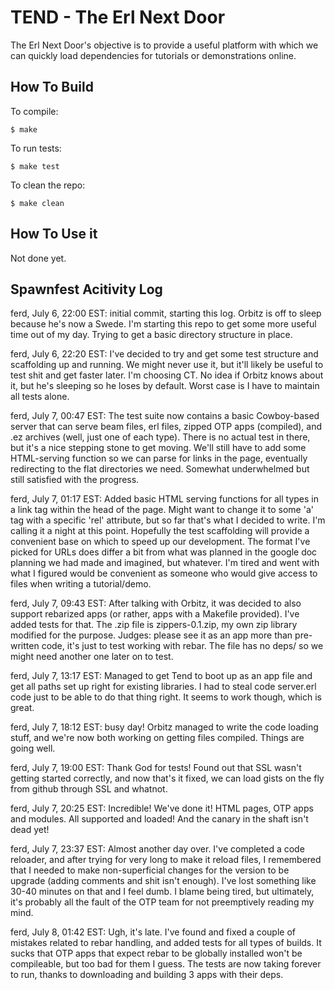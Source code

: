 TEND - The Erl Next Door
========================

The Erl Next Door's objective is to  provide a useful platform with which we can quickly load dependencies for tutorials or demonstrations online.

How To Build
------------

To compile:

    $ make

To run tests:

    $ make test

To clean the repo:

    $ make clean

How To Use it
-------------

Not done yet.

Spawnfest Acitivity Log
-----------------------

ferd, July 6, 22:00 EST: initial commit, starting this log. Orbitz is off to sleep because he's now a Swede. I'm starting this repo to get some more useful time out of my day. Trying to get a basic directory structure in place.

ferd, July 6, 22:20 EST: I've decided to try and get some test structure and scaffolding up and running. We might never use it, but it'll likely be useful to test shit and get faster later. I'm choosing CT. No idea if Orbitz knows about it, but he's sleeping so he loses by default. Worst case is I have to maintain all tests alone.

ferd, July 7, 00:47 EST: The test suite now contains a basic Cowboy-based server that can serve beam files, erl files, zipped OTP apps (compiled), and .ez archives (well, just one of each type). There is no actual test in there, but it's a nice stepping stone to get moving. We'll still have to add some HTML-serving function so we can parse for links in the page, eventually redirecting to the flat directories we need. Somewhat underwhelmed but still satisfied with the progress. 

ferd, July 7, 01:17 EST: Added basic HTML serving functions for all types in a link tag within the head of the page. Might want to change it to some 'a' tag with a specific 'rel' attribute, but so far that's what I decided to write. I'm calling it a night at this point. Hopefully the test scaffolding will provide a convenient base on which to speed up our development. The format I've picked for URLs does differ a bit from what was planned in the google doc planning we had made and imagined, but whatever. I'm tired and went with what I figured would be convenient as someone who would give access to files when writing a tutorial/demo.

ferd, July 7, 09:43 EST: After talking with Orbitz, it was decided to also support rebarized apps (or rather, apps with a Makefile provided). I've added tests for that. The .zip file is zippers-0.1.zip, my own zip library modified for the purpose. Judges: please see it as an app more than pre-written code, it's just to test working with rebar.  The file has no deps/ so we might need another one later on to test.

ferd, July 7, 13:17 EST: Managed to get Tend to boot up as an app file and get all paths set up right for existing libraries. I had to steal code server.erl code just to be able to do that thing right. It seems to work though, which is great.

ferd, July 7, 18:12 EST: busy day! Orbitz managed to write the code loading stuff, and we're now both working on getting files compiled. Things are going well.

ferd, July 7, 19:00 EST: Thank God for tests! Found out that SSL wasn't getting started correctly, and now that's it fixed, we can load gists on the fly from github through SSL and whatnot.

ferd, July 7, 20:25 EST: Incredible! We've done it! HTML pages, OTP apps and modules. All supported and loaded! And the canary in the shaft isn't dead yet!

ferd, July 7, 23:37 EST: Almost another day over. I've completed a code reloader, and after trying for very long to make it reload files, I remembered that I needed to make non-superficial changes for the version to be upgrade (adding comments and shit isn't enough). I've lost something like 30-40 minutes on that and I feel dumb. I blame being tired, but ultimately, it's probably all the fault of the OTP team for not preemptively reading my mind.

ferd, July 8, 01:42 EST: Ugh, it's late. I've found and fixed a couple of mistakes related to rebar handling, and added tests for all types of builds. It sucks that OTP apps that expect rebar to be globally installed won't be compileable, but too bad for them I guess. The tests are now taking forever to run, thanks to downloading and building 3 apps with their deps.
